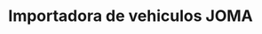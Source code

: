 ---
title: "Importadora de vehiculos JOMA"
url: /ciudad-satelite/importadora-de-vehiculos-joma/
shop: Autohaus
---